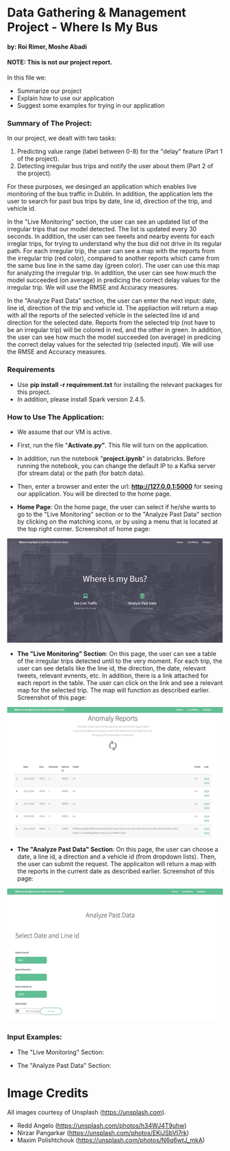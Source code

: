 
# Data Gathering & Management Project - Where Is My Bus
#### by: Roi Rimer, Moshe Abadi
#### **NOTE**: This is not our project report.
In this file we:
 - Summarize our project
 - Explain how to use our application
 - Suggest some examples for trying in our application
 
 ### Summary of The Project:
 In our project, we dealt with two tasks:
 1. Predicting value range (label between 0-8) for the "delay" feature (Part 1 of the project).
 2. Detecting irregular bus trips and notify the user about them (Part 2 of the project).
 
 For these purposes, we desinged an application which enables live monitoring of the bus traffic in Dublin. In addition, the application lets the user to search for past bus trips by date, line id, direction of the trip, and vehicle id.
 
 In the "Live Monitoring" section, the user can see an updated list of the irregular trips that our model detected. The list is updated every 30 seconds. In addition, the user can see tweets and nearby events for each irreglar trips, for trying to understand why the bus did not drive in its regular path.
 For each irregular trip, the user can see a map with the reports from the irregular trip (red color), compared to another reports which came from the same bus line in the same day (green color). The user can use this map for analyzing the irregular trip. In addition, the user can see how much the model succeeded (on average) in predicing the correct delay values for the irregular trip. We will use the RMSE and Accuracy measures.
 
 In the "Analyze Past Data" section, the user can enter the next input: date, line id, direction of the trip and vehicle id.
 The appliaction will return a map with all the reports of the selected vehicle in the selected line id and direction for the selected date. Reports from the selected trip (not have to be an irregular trip) will be colored in red, and the other in green. In addition, the user can see how much the model succeeded (on average) in predicing the correct delay values for the selected trip (selected input). We will use the RMSE and Accuracy measures.

### Requirements ###
- Use **pip install -r requirement.txt** for installing the relevant packages for this project.
- In addition, please install Spark version 2.4.5. 

### How to Use The Application:

- We assume that our VM is active.
- First, run the file "**Activate.py"**. This file will turn on the application.
- In addition, run the notebook "**project.ipynb**" in databricks. Before running the notebook, you can change the default IP to a Kafka server (for stream data) or the path (for batch data).
- Then, enter a browser and enter the url: **http://127.0.0.1:5000** for seeing our application. You will be directed to the home page. 


- **Home Page**: On the home page, the user can select if he/she wants to go to the "Live Monitoring" section or to the "Analyze Past Data" section by clicking on the matching icons, or by using a menu that is located at the top right corner.
Screenshot of home page:

![Alt text](images/homepage.png?raw=true "Title")


- **The "Live Monitoring" Section**: On this page, the user can see a table of the irregular trips detected until to the very moment. For each trip, the user can see details like the line id, the direction, the date, relevant tweets, relevant evnents, etc. In addition, there is a link attached for each report in the table. The user can click on the link and see a relevant map for the selected trip. The map will function as described earlier.
Screenshot of this page:

![Alt text](images/live_menu.png?raw=true "Title")

- **The "Analyze Past Data" Section**: On this page, the user can choose a date, a line id, a direction and a vehicle id (from dropdown lists). Then, the user can submit the request. The applicaiton will return a map with the reports in the current date as described earlier.
Screenshot of this page:

![Alt text](images/analyze.png?raw=true "Title")


### Input Examples:
 - The "Live Monitoring" Section:
 
 - The "Analyze Past Data" Section:

# Image Credits

All images courtesy of Unsplash (https://unsplash.com).

- Redd Angelo (https://unsplash.com/photos/h34WJ4T9uhw)
- Nirzar Pangarkar (https://unsplash.com/photos/EKjJSbVI7rk)
- Maxim Polishtchouk (https://unsplash.com/photos/N6q6wtJ_mkA)


[//]: # (These are reference links used in the body of this note and get stripped out when the markdown processor does its job. There is no need to format nicely because it shouldn't be seen. Thanks SO - http://stackoverflow.com/questions/4823468/store-comments-in-markdown-syntax)


   [dill]: <https://github.com/joemccann/dillinger>
   [git-repo-url]: <https://github.com/joemccann/dillinger.git>
   [john gruber]: <http://daringfireball.net>
   [df1]: <http://daringfireball.net/projects/markdown/>
   [markdown-it]: <https://github.com/markdown-it/markdown-it>
   [Ace Editor]: <http://ace.ajax.org>
   [node.js]: <http://nodejs.org>
   [Twitter Bootstrap]: <http://twitter.github.com/bootstrap/>
   [jQuery]: <http://jquery.com>
   [@tjholowaychuk]: <http://twitter.com/tjholowaychuk>
   [express]: <http://expressjs.com>
   [AngularJS]: <http://angularjs.org>
   [Gulp]: <http://gulpjs.com>

   [PlDb]: <https://github.com/joemccann/dillinger/tree/master/plugins/dropbox/README.md>
   [PlGh]: <https://github.com/joemccann/dillinger/tree/master/plugins/github/README.md>
   [PlGd]: <https://github.com/joemccann/dillinger/tree/master/plugins/googledrive/README.md>
   [PlOd]: <https://github.com/joemccann/dillinger/tree/master/plugins/onedrive/README.md>
   [PlMe]: <https://github.com/joemccann/dillinger/tree/master/plugins/medium/README.md>
   [PlGa]: <https://github.com/RahulHP/dillinger/blob/master/plugins/googleanalytics/README.md>
